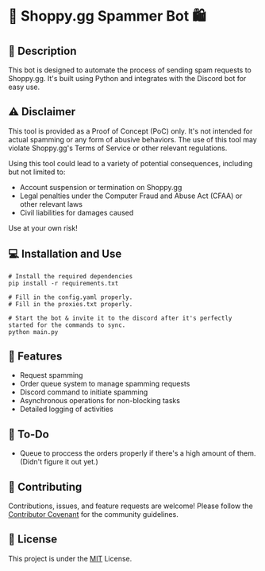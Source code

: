 # 🤖 Shoppy.gg Spammer Bot 🛍️

## 📝 Description

This bot is designed to automate the process of sending spam requests to Shoppy.gg. It's built using Python and integrates with the Discord bot for easy use.

## ⚠️ Disclaimer

This tool is provided as a Proof of Concept (PoC) only. It's not intended for actual spamming or any form of abusive behaviors. The use of this tool may violate Shoppy.gg's Terms of Service or other relevant regulations.

Using this tool could lead to a variety of potential consequences, including but not limited to:

- Account suspension or termination on Shoppy.gg
- Legal penalties under the Computer Fraud and Abuse Act (CFAA) or other relevant laws
- Civil liabilities for damages caused

Use at your own risk!

## 💻 Installation and Use

    # Install the required dependencies
    pip install -r requirements.txt

    # Fill in the config.yaml properly.
    # Fill in the proxies.txt properly.

    # Start the bot & invite it to the discord after it's perfectly started for the commands to sync.
    python main.py

## 💼 Features

- Request spamming
- Order queue system to manage spamming requests
- Discord command to initiate spamming
- Asynchronous operations for non-blocking tasks
- Detailed logging of activities

## 📝 To-Do

- Queue to proccess the orders properly if there's a high amount of them. (Didn't figure it out yet.)

## 🤝 Contributing

Contributions, issues, and feature requests are welcome! Please follow the [Contributor Covenant](https://www.contributor-covenant.org/) for the community guidelines.

## 📄 License

This project is under the [MIT](LICENSE) License.
